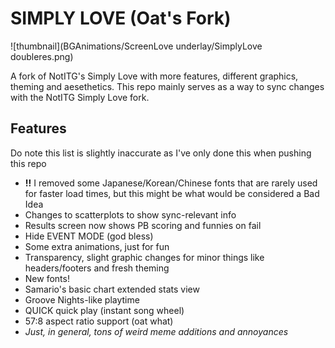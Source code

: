 # SIMPLY LOVE (Oat's Fork)

![thumbnail](BGAnimations/ScreenLove underlay/SimplyLove doubleres.png)

A fork of NotITG's Simply Love with more features, different graphics, theming and aesethetics. This repo mainly serves as a way to sync changes with the NotITG Simply Love fork.

## Features

Do note this list is slightly inaccurate as I've only done this when pushing this repo

- **!!** I removed some Japanese/Korean/Chinese fonts that are rarely used for faster load times, but this might be what would be considered a Bad Idea
- Changes to scatterplots to show sync-relevant info
- Results screen now shows PB scoring and funnies on fail
- Hide EVENT MODE (god bless)
- Some extra animations, just for fun
- Transparency, slight graphic changes for minor things like headers/footers and fresh theming
- New fonts!
- Samario's basic chart extended stats view
- Groove Nights-like playtime
- QUICK quick play (instant song wheel)
- 57:8 aspect ratio support (oat what)
- *Just, in general, tons of weird meme additions and annoyances*
